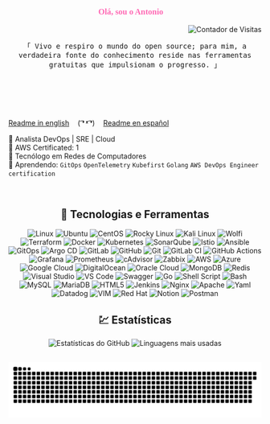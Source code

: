 <link href="https://fonts.googleapis.com/css2?family=Dancing+Script:wght@700&display=swap" rel="stylesheet">

<div align="center">
  <h3 style="color:#FF69B4; font-family:Cursive;">Olá, sou o Antonio 🐊</h3>
  <p align="right">
    <img src="https://komarev.com/ghpvc/?username=23ant&color=green&style=flat-square" alt="Contador de Visitas" />
  </p>
</div>

<p align="center"> 
  <samp>
    「 Vivo e respiro o mundo do open source; para mim, a verdadeira fonte do conhecimento reside nas ferramentas gratuitas que impulsionam o progresso. 」
    <br>
    <br>
  </samp>
  
</p>
<br>
<br>
<br> 

[Readme in english](./README_ENG.md)   ㅤ( ͡❛ ᵜ ͡❛)ㅤ   [Readme en español](./README_ESP.md)  

🐉 Analista DevOps | SRE | Cloud <br>
💚 AWS Certificated: 1 <br>
🐍 Tecnólogo em Redes de Computadores <br>
🦖 Aprendendo: `GitOps` `OpenTelemetry` `Kubefirst` `Golang` `AWS DevOps Engineer certification`

<br> 

<div align="center">

## 🧩 Tecnologias e Ferramentas

![Linux](https://img.shields.io/badge/Linux-green?style=flat&logo=linux&logoColor=white) ![Ubuntu](https://img.shields.io/badge/Ubuntu-green?style=flat&logo=ubuntu&logoColor=white) ![CentOS](https://img.shields.io/badge/CentOS-green?style=flat&logo=centos&logoColor=white) ![Rocky Linux](https://img.shields.io/badge/Rocky_Linux-green?style=flat&logo=rocky-linux&logoColor=white) ![Kali Linux](https://img.shields.io/badge/Kali_Linux-green?style=flat&logo=kali-linux&logoColor=white) ![Wolfi](https://img.shields.io/badge/Wolfi-green?style=flat) ![Terraform](https://img.shields.io/badge/Terraform-green?style=flat&logo=terraform&logoColor=white) ![Docker](https://img.shields.io/badge/Docker-green?style=flat&logo=docker&logoColor=white) ![Kubernetes](https://img.shields.io/badge/Kubernetes-green?style=flat&logo=kubernetes&logoColor=white) ![SonarQube](https://img.shields.io/badge/SonarQube-green?style=flat&logo=sonarqube&logoColor=white) ![Istio](https://img.shields.io/badge/Istio-green?style=flat&logo=istio&logoColor=white) ![Ansible](https://img.shields.io/badge/Ansible-green?style=flat&logo=ansible&logoColor=white) ![GitOps](https://img.shields.io/badge/GitOps-green?style=flat&logo=gitops&logoColor=white) ![Argo CD](https://img.shields.io/badge/Argo_CD-green?style=flat&logo=argo&logoColor=white) ![GitLab](https://img.shields.io/badge/GitLab-green?style=flat&logo=gitlab&logoColor=white) ![GitHub](https://img.shields.io/badge/GitHub-green?style=flat&logo=github&logoColor=white) ![Git](https://img.shields.io/badge/Git-green?style=flat&logo=git&logoColor=white) ![GitLab CI](https://img.shields.io/badge/GitLab_CI-green?style=flat&logo=gitlab&logoColor=white) ![GitHub Actions](https://img.shields.io/badge/GitHub_Actions-green?style=flat&logo=github-actions&logoColor=white) ![Grafana](https://img.shields.io/badge/Grafana-green?style=flat&logo=grafana&logoColor=white) ![Prometheus](https://img.shields.io/badge/Prometheus-green?style=flat&logo=prometheus&logoColor=white) ![cAdvisor](https://img.shields.io/badge/cAdvisor-green?style=flat) ![Zabbix](https://img.shields.io/badge/Zabbix-green?style=flat&logo=zabbix&logoColor=white) ![AWS](https://img.shields.io/badge/AWS-green?style=flat&logo=amazon-aws&logoColor=white) ![Azure](https://img.shields.io/badge/Azure-green?style=flat&logo=microsoft-azure&logoColor=white) ![Google Cloud](https://img.shields.io/badge/Google_Cloud-green?style=flat&logo=google-cloud&logoColor=white) ![DigitalOcean](https://img.shields.io/badge/DigitalOcean-green?style=flat&logo=digitalocean&logoColor=white) ![Oracle Cloud](https://img.shields.io/badge/Oracle_Cloud-green?style=flat&logo=oracle&logoColor=white) ![MongoDB](https://img.shields.io/badge/MongoDB-green?style=flat&logo=mongodb&logoColor=white) ![Redis](https://img.shields.io/badge/Redis-green?style=flat&logo=redis&logoColor=white) ![Visual Studio](https://img.shields.io/badge/Visual_Studio-green?style=flat&logo=visual-studio&logoColor=white) ![VS Code](https://img.shields.io/badge/VS_Code-green?style=flat&logo=visual-studio-code&logoColor=white) ![Swagger](https://img.shields.io/badge/Swagger-green?style=flat&logo=swagger&logoColor=white) ![Go](https://img.shields.io/badge/Go-green?style=flat&logo=go&logoColor=white) ![Shell Script](https://img.shields.io/badge/Shell_Script-green?style=flat&logo=gnu-bash&logoColor=white) ![Bash](https://img.shields.io/badge/Bash-green?style=flat&logo=gnu-bash&logoColor=white) ![MySQL](https://img.shields.io/badge/MySQL-green?style=flat&logo=mysql&logoColor=white) ![MariaDB](https://img.shields.io/badge/MariaDB-green?style=flat&logo=mariadb&logoColor=white) ![HTML5](https://img.shields.io/badge/HTML5-green?style=flat&logo=html5&logoColor=white) ![Jenkins](https://img.shields.io/badge/Jenkins-green?style=flat&logo=jenkins&logoColor=white) ![Nginx](https://img.shields.io/badge/Nginx-green?style=flat&logo=nginx&logoColor=white) ![Apache](https://img.shields.io/badge/Apache-green?style=flat&logo=apache&logoColor=white) ![Yaml](https://img.shields.io/badge/Yaml-green?style=flat&logo=yaml&logoColor=white) ![Datadog](https://img.shields.io/badge/Datadog-green?style=flat&logo=datadog&logoColor=white) ![VIM](https://img.shields.io/badge/VIM-green?style=flat&logo=vim&logoColor=white) ![Red Hat](https://img.shields.io/badge/Red_Hat-green?style=flat&logo=redhat&logoColor=white) ![Notion](https://img.shields.io/badge/Notion-green?style=flat&logo=notion&logoColor=white) ![Postman](https://img.shields.io/badge/Postman-green?style=flat&logo=postman&logoColor=white)



## 💹 Estatísticas

<p align="center">
  <img src="https://github-readme-stats.vercel.app/api?username=23ant&show_icons=true&bg_color=ffffff&title_color=00C853&text_color=00C853&icon_color=00C853&border_color=00C853" alt="Estatísticas do GitHub" />
  <img src="https://github-readme-stats.vercel.app/api/top-langs/?username=23ant&layout=compact&bg_color=ffffff&title_color=00C853&text_color=00C853&icon_color=00C853&border_color=00C853" alt="Linguagens mais usadas" />
</p>

</div>

##

  ![Snake animation](https://github.com/23Ant/23Ant/blob/output/github-contribution-grid-snake.svg)
 
</div>
